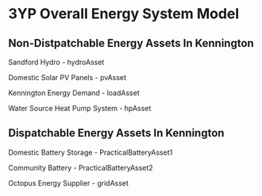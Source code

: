 # 3YP Overall Energy System Model

## Non-Distpatchable Energy Assets In Kennington


Sandford Hydro - hydroAsset

Domestic Solar PV Panels - pvAsset

Kennington Energy Demand - loadAsset

Water Source Heat Pump System - hpAsset



## Dispatchable Energy Assets In Kennington


Domestic Battery Storage - PracticalBatteryAsset1

Community Battery - PracticalBatteryAsset2

Octopus Energy Supplier - gridAsset


